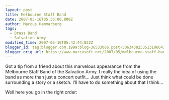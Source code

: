 ```yaml
---
layout: post
title: Melbourne Staff Band
date: 2007-05-16T05:36:00.000Z
author: Marcus Hammarberg
tags:
  - Brass Band
  - Salvation Army
modified_time: 2007-05-16T05:42:44.022Z
blogger_id: tag:blogger.com,1999:blog-36533086.post-5063438253513106643
blogger_orig_url: https://www.marcusoft.net/2007/05/melbourne-staff-band.html
---
```


Got a tip
from a friend about this marvelous appearance from the Melbourne Staff
Band of the Salvation Army. I really the idea of using the band as more
than just a concert outfit... Just think what could be done surrounding
a story or a sketch. I'll have to do something about that I think...

Well here you go in the right order:
